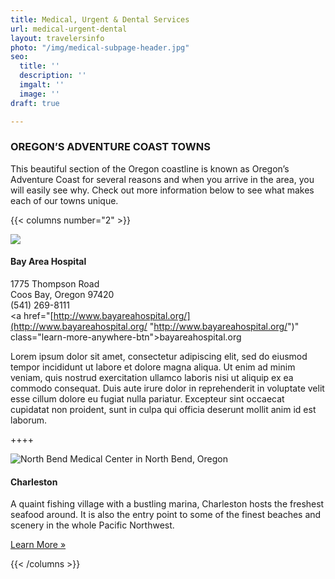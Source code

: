 ```yaml
---
title: Medical, Urgent & Dental Services
url: medical-urgent-dental
layout: travelersinfo
photo: "/img/medical-subpage-header.jpg"
seo:
  title: ''
  description: ''
  imgalt: ''
  image: ''
draft: true

---
```

### OREGON’S ADVENTURE COAST TOWNS

This beautiful section of the Oregon coastline is known as Oregon’s Adventure Coast for several reasons and when you arrive in the area, you will easily see why. Check out more information below to see what makes each of our towns unique.

{{< columns number="2" >}}

![](/img/bay-area-hospital.jpg)

#### Bay Area Hospital

1775 Thompson Road  
Coos Bay, Oregon 97420  
(541) 269-8111  
<a href="[http://www.bayareahospital.org/](http://www.bayareahospital.org/ "http://www.bayareahospital.org/")" class="learn-more-anywhere-btn">bayareahospital.org</a>

Lorem ipsum dolor sit amet, consectetur adipiscing elit, sed do eiusmod tempor incididunt ut labore et dolore magna aliqua. Ut enim ad minim veniam, quis nostrud exercitation ullamco laboris nisi ut aliquip ex ea commodo consequat. Duis aute irure dolor in reprehenderit in voluptate velit esse cillum dolore eu fugiat nulla pariatur. Excepteur sint occaecat cupidatat non proident, sunt in culpa qui officia deserunt mollit anim id est laborum.

\++++

![North Bend Medical Center in North Bend, Oregon](/img/north-bend-medical-center-1.jpg)

#### Charleston

A quaint fishing village with a bustling marina, Charleston hosts the freshest seafood around. It is also the entry point to some of the finest beaches and scenery in the whole Pacific Northwest.

<a href="/our-area-charleston" class="learn-more-anywhere-btn">Learn More »</a>

{{< /columns >}}